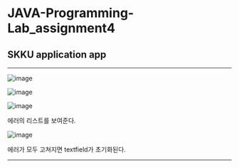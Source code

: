 # JAVA-Programming-Lab_assignment4

## SKKU application app

---

![image](https://user-images.githubusercontent.com/109865133/200369962-2bb334cc-7a28-467b-aff2-0e794919d61b.png)

![image](https://user-images.githubusercontent.com/109865133/200370322-449fb473-73f8-4da9-84a3-633f0d8f8d0c.png)


![image](https://user-images.githubusercontent.com/109865133/200370185-afffd1d9-b46e-4115-9022-09afa3f7e24f.png)


에러의 리스트를 보여준다.

![image](https://user-images.githubusercontent.com/109865133/200370640-e5e958ba-e264-4387-bbb1-3c82091a23d3.png)


에러가 모두 고쳐지면 textfield가 초기화된다.


---
